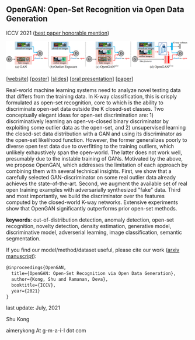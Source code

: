## OpenGAN: Open-Set Recognition via Open Data Generation

ICCV 2021 ([best paper honorable mention](https://www.cs.cmu.edu/~shuk/OpenGAN.html))

![alt text](https://github.com/aimerykong/OpenGAN/raw/main/OpenGAN_logo.png "video demo")

[[website](https://www.cs.cmu.edu/~shuk/OpenGAN.html)]
[[poster](http://www.cs.cmu.edu/~shuk/img/OpenGAN_poster.pdf)]
[[slides](http://www.cs.cmu.edu/~shuk/img/OpenGAN_slides.pdf)]
[[oral presentation](https://youtu.be/CNYqYXyUHn0)]
[[paper](https://arxiv.org/abs/2104.02939)]

Real-world machine learning systems need to analyze novel testing data that differs from the training data. In K-way classification, this is crisply formulated as open-set recognition, core to which is the ability to discriminate open-set data outside the K closed-set classes. Two conceptually elegant ideas for open-set discrimination are: 1) discriminatively learning an open-vs-closed binary discriminator by exploiting  some outlier data as the open-set, and 2) unsupervised learning the closed-set data distribution with a GAN and  using its discriminator as the open-set likelihood function. However, the former generalizes poorly to diverse open test data due to overfitting to the training outliers, which unlikely exhaustively span the open-world. The latter does not work well, presumably due to the instable training of GANs. Motivated by the above, we propose OpenGAN, which addresses the limitation of each approach by combining them with several technical insights. First, we show that a carefully selected GAN-discriminator on some real outlier data already achieves the state-of-the-art. Second, we augment the available set of real open training examples with adversarially synthesized "fake" data. 
Third and most importantly, we build the discriminator over the features computed by the closed-world K-way networks.
Extensive experiments show that OpenGAN significantly outperforms prior open-set methods.


**keywords**: out-of-distribution detection, anomaly detection, open-set recognition, novelty detection, density estimation, generative model, discriminative model, adverserial learning, image classification, semantic segmentation.


If you find our model/method/dataset useful, please cite our work ([arxiv manuscript](https://arxiv.org/abs/2104.02939)):

    @inproceedings{OpenGAN,
      title={OpenGAN: Open-Set Recognition via Open Data Generation},
      author={Kong, Shu and Ramanan, Deva},
      booktitle={ICCV},
      year={2021}
    }


last update: July, 2021

Shu Kong

aimerykong At g-m-a-i-l dot com
